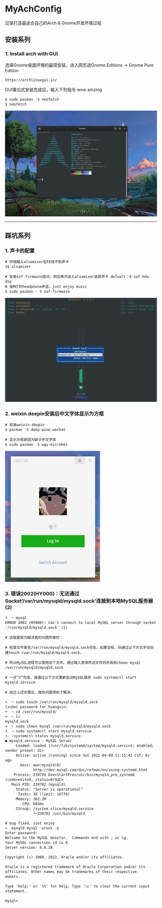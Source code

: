 # MyAchConfig
记录打造最适合自己的Arch &amp; Gnome开发环境过程

## 安装系列

### 1. Install arch with GUI

选择Gnome桌面环境的最简安装，进入网页选Gnome Editions -> Gnome Pure Edition
```shell
https://archlinuxgui.in/
```

GUI傻瓜式安装完成后，输入下列指令 wow amzing

```shell
$ sudo pacman -S neofetch
$ neofetch
```

![neofetch.png](./screenshot/neofetch.png)





---



## 踩坑系列

### 1. 声卡的配置 

```shell
# 终端输入alsamixer在F6找不到声卡
3$ alsamixer

# 安装sof-firmware驱动，然后再次进入alsamixer选择声卡 defualt：0 sof-hda-dsp 
# 按M打开headphone声音，just enjoy music
$ sudo pacman - S sof-firmware
```

![sound-card-config.png](./screenshot/sound-card-config.png)



### 2. weixin.deepin安装后中文字体显示为方框

```shell
# 安装weixin.deepin
$ pacman -S deep-wine-wechat

# 显示方框是因为缺少中文字体
$ sudo pacman -S wqy-microhei
```

![wechat.png](./screenshot/wechat.png)



### 3. 错误2002(HY000)：无法通过Socket‘/var/run/mysqld/mysqld.sock’连接到本地MySQL服务器(2)

```shell
➜  ~ mysql         
ERROR 2002 (HY000): Can't connect to local MySQL server through socket '/run/mysqld/mysqld.sock' (2)

# 这就是我为解决我的问题所做的：

# 检查文件是否/var/run/mysqld/mysqld.sock存在。如果没有，则通过以下方式手动创建touch /var/run/mysqld/mysqld.sock。

# 所以MySQL进程可以使用这个文件。通过输入更改所述文件的所有权chown mysql /var/run/mysqld/mysqld.sock

# 一旦“2”完成，请通过以下方式重新启动MySQL服务 sudo systemctl start mysqld.service

# 经过上述步骤后，我的问题得到了解决。

➜  ~ sudo touch /var/run/mysqld/mysqld.sock               
[sudo] password for huangxin: 
➜  ~ cd /var/run/mysqld/            
➜  ~ ls
mysqld.sock
➜  ~ sudo chown mysql /var/run/mysqld/mysqld.sock                                 
➜  ~ sudo systemctl start mysqld.service
➜  ~systemctl status mysqld.service
● mysqld.service - MySQL Server
     Loaded: loaded (/usr/lib/systemd/system/mysqld.service; enabled; vendor preset: di>
     Active: active (running) since Sat 2022-04-09 11:15:41 CST; 6s ago
       Docs: man:mysqld(8)
             http://dev.mysql.com/doc/refman/en/using-systemd.html
    Process: 239759 ExecStartPre=/usr/bin/mysqld_pre_systemd (code=exited, status=0/SUC>
   Main PID: 239782 (mysqld)
     Status: "Server is operational"
      Tasks: 38 (limit: 18776)
     Memory: 362.2M
        CPU: 601ms
     CGroup: /system.slice/mysqld.service
             └─239782 /usr/bin/mysqld

# bug fixed, just enjoy
➜  mysqld mysql -uroot -p     
Enter password: 
Welcome to the MySQL monitor.  Commands end with ; or \g.
Your MySQL connection id is 8
Server version: 8.0.28

Copyright (c) 2000, 2022, Oracle and/or its affiliates.

Oracle is a registered trademark of Oracle Corporation and/or its
affiliates. Other names may be trademarks of their respective
owners.

Type 'help;' or '\h' for help. Type '\c' to clear the current input statement.

mysql> 

```

